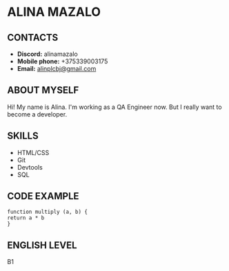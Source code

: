 # ALINA MAZALO
## CONTACTS
* **Discord:** alinamazalo
* **Mobile phone:** +375339003175 
* **Email:** alinplcbj@gmail.com
## ABOUT MYSELF
Hi! My name is Alina. I'm working as a QA Engineer now. But I really want to become a developer. 
## SKILLS
* HTML/CSS
* Git
* Devtools
* SQL
## CODE EXAMPLE
```
function multiply (a, b) {
return a * b
}
```
## ENGLISH LEVEL
B1
